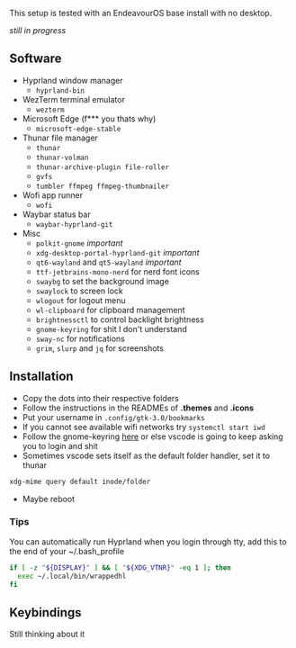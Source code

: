 
This setup is tested with an EndeavourOS base install with no desktop.

_still in progress_

## Software

- Hyprland window manager
    - `hyprland-bin`
- WezTerm terminal emulator
    - `wezterm`
- Microsoft Edge (f*** you thats why)
    - `microsoft-edge-stable`
- Thunar file manager
    - `thunar`
    - `thunar-volman`
    - `thunar-archive-plugin file-roller`
    - `gvfs`
    - `tumbler ffmpeg ffmpeg-thumbnailer`
- Wofi app runner
    - `wofi`
- Waybar status bar
    - `waybar-hyprland-git`
- Misc
    - `polkit-gnome` _important_
    - `xdg-desktop-portal-hyprland-git` _important_
    - `qt6-wayland` and `qt5-wayland` _important_
    - `ttf-jetbrains-mono-nerd` for nerd font icons
    - `swaybg` to set the background image
    - `swaylock` to screen lock
    - `wlogout` for logout menu
    - `wl-clipboard` for clipboard management
    - `brightnessctl` to control backlight brightness
    - `gnome-keyring` for shit I don't understand
    - `sway-nc` for notifications
    - `grim`, `slurp` and `jq` for screenshots

## Installation

- Copy the dots into their respective folders
- Follow the instructions in the READMEs of __.themes__ and __.icons__
- Put your username in `.config/gtk-3.0/bookmarks`
- If you cannot see available wifi networks try `systemctl start iwd`
- Follow the gnome-keyring [here](https://wiki.archlinux.org/title/GNOME/Keyring) or else vscode is going to keep asking you to login and shit
- Sometimes vscode sets itself as the default folder handler, set it to thunar
```sh
xdg-mime query default inode/folder
```
- Maybe reboot

### Tips

You can automatically run Hyprland when you login through tty, add this to the end of your ~/.bash_profile

```sh
if [ -z "${DISPLAY}" ] && [ "${XDG_VTNR}" -eq 1 ]; then
  exec ~/.local/bin/wrappedhl
fi
```

## Keybindings

Still thinking about it